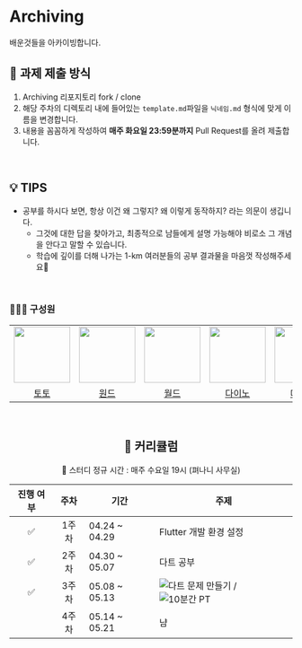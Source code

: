 # Archiving
배운것들을 아카이빙합니다.

## 📒 과제 제출 방식
1. Archiving 리포지토리 fork / clone
2. 해당 주차의 디렉토리 내에 들어있는 `template.md`파일을 `닉네임.md` 형식에 맞게 이름을 변경합니다.
3. 내용을 꼼꼼하게 작성하여 **매주 화요일 23:59분까지** Pull Request를 올려 제출합니다.

</br>

## 💡 TIPS
* 공부를 하시다 보면, 항상 이건 왜 그렇지? 왜 이렇게 동작하지? 라는 의문이 생깁니다.
    * 그것에 대한 답을 찾아가고, 최종적으로 남들에게 설명 가능해야 비로소 그 개념을 안다고 말할 수 있습니다.
    * 학습에 깊이를 더해 나가는 1-km 여러분들의 공부 결과물을 마음껏 작성해주세요🙂

</br>

### 👩‍👧‍👦 구성원

<center>
<table  width="100%">
  <tr>
    <td  align="center">
      <img  src="https://avatars.githubusercontent.com/urstory"  width="100px;"  alt=""/>
    </td>
    <td  align="center">
      <img  src="https://avatars.githubusercontent.com/wisdom08"  width="100px;"  alt=""/>
    </td>
    <td  align="center">
      <img  src="https://avatars.githubusercontent.com/segye"  width="100px;"  alt=""/>
    </td>
    <td  align="center">
      <img  src="https://avatars.githubusercontent.com/DainoJung"  width="100px;"  alt=""/>
    </td>
    <td  align="center">
      <img  src="https://avatars.githubusercontent.com/mirikwon427"  width="100px;"  alt=""/>
    </td>
  </tr>
  <tr>
    <td align="center">
        <a href="https://github.com/urstory">
            <div>토토</div>
        </a>
    </td>
    <td align="center">
        <a href="https://github.com/wisdom08">
            <div>원드</div>
        </a>
    </td>
    <td align="center">
        <a href="https://github.com/segye">
            <div>월드</div>
        </a>
    </td>
    <td align="center">
        <a href="https://github.com/DainoJung">
            <div>다이노</div>
        </a>
    </td>
    <td align="center">
        <a href="https://github.com/mirikwon427">
            <div>메이리</div>
        </a>
    </td>
  </tr>
</table>

</br>

## 📖 커리큘럼

👏 스터디 정규 시간 : 매주 수요일 19시 (펴나니 사무실)

| 진행 여부 |   주차   | 기간                    | 주제 |
|:-----:|:--------:|-----------------------|---|
|   ✅    |   1주차   | 04.24 ~ 04.29        | Flutter 개발 환경 설정 |
|   ✅   |   2주차   | 04.30 ~ 05.07         | 다트 공부 |
|   ✅  |   3주차   | 05.08 ~ 05.13          | ![다트 문제 만들기](https://github.com/1-km/Archiving/tree/main/week4/quiz) / ![10분간 PT](https://github.com/1-km/Archiving/tree/main/week4/quiz) |
|       |   4주차   | 05.14 ~ 05.21          | 냠 |
